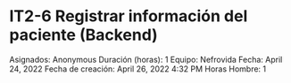 # IT2-6 Registrar información del paciente (Backend)

Asignados: Anonymous
Duración (horas): 1
Equipo: Nefrovida
Fecha: April 24, 2022
Fecha de creación: April 26, 2022 4:32 PM
Horas Hombre: 1